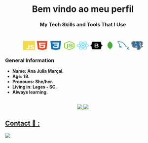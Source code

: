 <div align='center'> 
<h1><b>Bem vindo ao meu perfil
</div>

<h3 align='center'>My Tech Skills and Tools That I Use<h3>

<div style="display: block" align="center" justify-content="space-between"><br>
  <img align="center" alt="Julia-Js" height="30" width="40" src="https://raw.githubusercontent.com/devicons/devicon/master/icons/javascript/javascript-plain.svg">
  <img align="center" alt="Julia-HTML" height="30" width="40" src="https://raw.githubusercontent.com/devicons/devicon/master/icons/html5/html5-plain.svg">
  <img align="center" alt="Julia-CSS" height="30" width="40" src="https://raw.githubusercontent.com/devicons/devicon/master/icons/css3/css3-plain.svg">
  <img align="center" alt="Julia-NODEJS" height="30" width="40" src="https://raw.githubusercontent.com/devicons/devicon/master/icons/nodejs/nodejs-original.svg">
  <img align="center" alt="Julia-react" height="30" width="40" src="https://raw.githubusercontent.com/devicons/devicon/master/icons/react/react-original.svg">
  <img align="center" alt="Julia-BOOTSTRAP" height="30" width="40" src="https://raw.githubusercontent.com/devicons/devicon/master/icons/bootstrap/bootstrap-plain.svg">
  <img align="center" alt="Julia-MONGODB" height="30" width="40" src="https://raw.githubusercontent.com/devicons/devicon/master/icons/mongodb/mongodb-plain.svg">
  <img align="center" alt="Julia-MONGODB" height="30" width="40" src="https://raw.githubusercontent.com/devicons/devicon/master/icons/mysql/mysql-plain.svg">
  <img align="center" alt="Julia-EXPRESS" height="30" width="40" src="https://raw.githubusercontent.com/devicons/devicon/master/icons/postgresql/postgresql-original.svg">
</div>

 ###  General Information
- Name: Ana Julia Marçal.
- Age: 18.
- Pronouns: She/her.
- Living in: Lages - SC.
- Always learning.

 <br>
<div align="center">
  <a href="https://github.com/jrschmidtt">
  <img height="180em" src="https://github-readme-stats.vercel.app/api?username=Julia-Marcal&show_icons=true&theme=midnight-purple&include_all_commits=true&count_private=true"/>
  <img height="180em" src="https://github-readme-stats.vercel.app/api/top-langs/?username=Julia-Marcal&layout=compact&langs_count=10&theme=midnight-purple&exclude_repo=Skull_Coin_Colletor_3D"/></div>
  
 <h2> Contact 📧 :</h2>
<a href = "mailto:anajulia.05marcali@gmail.com"><img align="center" src="https://img.shields.io/badge/Gmail-D14836?style=for-the-badge&logo=gmail&logoColor=white" target="_blank"></a> 

